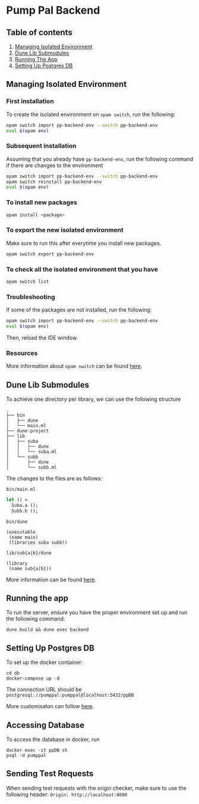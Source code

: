 # Pump Pal Backend

## Table of contents
1. [Managing Isolated Environment](#managing-isolated-environment)
2. [Dune Lib Submodules](#dune-lib-submodules)
3. [Running The App](#running-the-app)
4. [Setting Up Postgres DB](#setting-up-postgres-db)

## Managing Isolated Environment
### First installation
To create the isolated environment on `opam switch`, run the following:
```bash
opam switch import pp-backend-env --switch pp-backend-env
eval $(opam env)
```

### Subsequent installation
Assuming that you already have `pp-backend-env`, run the following command if there are changes to the environment
```bash
opam switch import pp-backend-env --switch pp-backend-env
opam switch reinstall pp-backend-env
eval $(opam env)
```

### To install new packages
```bash
opam install <package>
```

### To export the new isolated environment
Make sure to run this after everytime you install new packages.
```bash
opam switch export pp-backend-env
```

### To check all the isolated environment that you have 
```bash
opam switch list
```

### Troubleshooting
If some of the packages are not installed, run the following:
```bash
opam switch import pp-backend-env --switch pp-backend-env
eval $(opam env)
```
Then, reload the IDE window.

### Resources
More information about `opam switch` can be found [here](https://opam.ocaml.org/doc/man/opam-switch.html).

## Dune Lib Submodules

To achieve one directory per library, we can use the following structure

```
.
├── bin
│   ├── dune
│   └── main.ml
├── dune-project
├── lib
│   ├── suba
│   │   ├── dune
│   │   └── suba.ml
│   └── subb
│       ├── dune
│       └── subb.ml
```

The changes to the files are as follows:

`bin/main.ml`

```ocaml
let () =
  Suba.a (); 
  Subb.b ();
```

`bin/dune`

```
(executable
 (name main)
 (libraries suba subb))
```

`lib/sub{a|b}/dune`

```
(library
 (name sub{a|b}))
```

More information can be found [here](https://stackoverflow.com/questions/67462284/how-to-have-nested-libraries-confused-about-dune-etc).

## Running the app

To run the server, ensure you have the proper environment set up and run the following command:

```shell
dune build && dune exec backend
```

## Setting Up Postgres DB
To set up the docker container:
```shell
cd db
docker-compose up -d
```

The connection URL should be `postgresql://pumppal:pumppal@localhost:5432/ppDB`

More customisaton can follow [here](https://1kevinson.com/how-to-create-a-postgres-database-in-docker/).

## Accessing Database
To access the database in docker, run
```shell
docker exec -it ppDB sh
psql -U pumppal
```

## Sending Test Requests

When sending test requests with the origin checker, make sure to use the following header:
`Origin: http://localhost:8080`